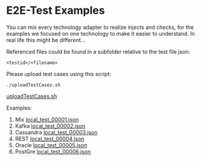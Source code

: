 # E2E-Test Examples

You can mix every technology adapter to realize injects and checks, for the examples we focused on one technology to make it easier to understand. In real life this might be different...

Referenced files could be found in a subfolder relative to the test file json:

`<testid>/<filename>`

Please upload test cases using this script:

 `./uploadTestCases.sh`

[uploadTestCases.sh](uploadTestCases.sh)

Examples:

1. Mix
   [local_test_00001.json](local_test_00001.json)
2. Kafka
   [local_test_00002.json](local_test_00002.json)
3. Cassandra
   [local_test_00003.json](local_test_00003.json)
4. REST
   [local_test_00004.json](local_test_00004.json)
5. Oracle
   [local_test_00005.json](local_test_00005.json)
6. PostGre
   [local_test_00006.json](local_test_00006.json)
